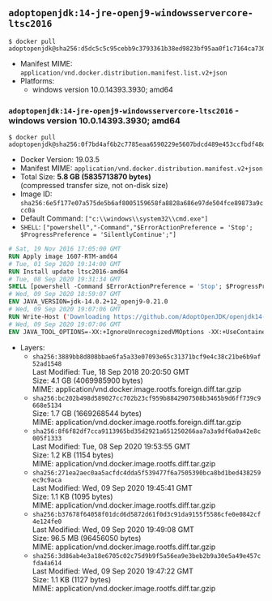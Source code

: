 ## `adoptopenjdk:14-jre-openj9-windowsservercore-ltsc2016`

```console
$ docker pull adoptopenjdk@sha256:d5dc5c5c95cebb9c3793361b38ed9823bf95aa0f1c7164ca730849d26a413c97
```

-	Manifest MIME: `application/vnd.docker.distribution.manifest.list.v2+json`
-	Platforms:
	-	windows version 10.0.14393.3930; amd64

### `adoptopenjdk:14-jre-openj9-windowsservercore-ltsc2016` - windows version 10.0.14393.3930; amd64

```console
$ docker pull adoptopenjdk@sha256:0f7bd4af6b2c7785eaa6590229e5607bdcd489e453ccfbdf48dd54a45d504825
```

-	Docker Version: 19.03.5
-	Manifest MIME: `application/vnd.docker.distribution.manifest.v2+json`
-	Total Size: **5.8 GB (5835713870 bytes)**  
	(compressed transfer size, not on-disk size)
-	Image ID: `sha256:6e5f177e07a575de5b6af8005159658fa8828a686e97de504fce89873a9ccc0a`
-	Default Command: `["c:\\windows\\system32\\cmd.exe"]`
-	`SHELL`: `["powershell","-Command","$ErrorActionPreference = 'Stop'; $ProgressPreference = 'SilentlyContinue';"]`

```dockerfile
# Sat, 19 Nov 2016 17:05:00 GMT
RUN Apply image 1607-RTM-amd64
# Tue, 01 Sep 2020 19:14:00 GMT
RUN Install update ltsc2016-amd64
# Tue, 08 Sep 2020 19:31:34 GMT
SHELL [powershell -Command $ErrorActionPreference = 'Stop'; $ProgressPreference = 'SilentlyContinue';]
# Wed, 09 Sep 2020 18:59:07 GMT
ENV JAVA_VERSION=jdk-14.0.2+12_openj9-0.21.0
# Wed, 09 Sep 2020 19:07:06 GMT
RUN Write-Host ('Downloading https://github.com/AdoptOpenJDK/openjdk14-binaries/releases/download/jdk-14.0.2%2B12_openj9-0.21.0/OpenJDK14U-jre_x64_windows_openj9_14.0.2_12_openj9-0.21.0.msi ...');     [Net.ServicePointManager]::SecurityProtocol = [Net.SecurityProtocolType]::Tls12;     wget https://github.com/AdoptOpenJDK/openjdk14-binaries/releases/download/jdk-14.0.2%2B12_openj9-0.21.0/OpenJDK14U-jre_x64_windows_openj9_14.0.2_12_openj9-0.21.0.msi -O 'openjdk.msi';     Write-Host ('Verifying sha256 (12c883da9337470094993384c68f85effdd1752575fc2316459b50d541e35060) ...');     if ((Get-FileHash openjdk.msi -Algorithm sha256).Hash -ne '12c883da9337470094993384c68f85effdd1752575fc2316459b50d541e35060') {             Write-Host 'FAILED!';             exit 1;     };         New-Item -ItemType Directory -Path C:\temp | Out-Null;         Write-Host 'Installing using MSI ...';     Start-Process -FilePath "msiexec.exe" -ArgumentList '/i', 'openjdk.msi', '/L*V', 'C:\temp\OpenJDK.log',     '/quiet', 'ADDLOCAL=FeatureEnvironment,FeatureJarFileRunWith,FeatureJavaHome' -Wait -Passthru;     Remove-Item -Path C:\temp -Recurse | Out-Null;     Write-Host 'Removing openjdk.msi ...';     Remove-Item openjdk.msi -Force
# Wed, 09 Sep 2020 19:07:06 GMT
ENV JAVA_TOOL_OPTIONS=-XX:+IgnoreUnrecognizedVMOptions -XX:+UseContainerSupport -XX:+IdleTuningCompactOnIdle -XX:+IdleTuningGcOnIdle
```

-	Layers:
	-	`sha256:3889bb8d808bbae6fa5a33e07093e65c31371bcf9e4c38c21be6b9af52ad1548`  
		Last Modified: Tue, 18 Sep 2018 20:20:50 GMT  
		Size: 4.1 GB (4069985900 bytes)  
		MIME: application/vnd.docker.image.rootfs.foreign.diff.tar.gzip
	-	`sha256:bc202b498d589027cc702b23cf959b8842907508b3465b9d6ff739c9668e5134`  
		Size: 1.7 GB (1669268544 bytes)  
		MIME: application/vnd.docker.image.rootfs.foreign.diff.tar.gzip
	-	`sha256:8f6f82df7cca9113965bd35d2921a651250266aa7a3a9df6a0a42e8c005f1333`  
		Last Modified: Tue, 08 Sep 2020 19:53:55 GMT  
		Size: 1.2 KB (1154 bytes)  
		MIME: application/vnd.docker.image.rootfs.diff.tar.gzip
	-	`sha256:271ea2aec0aa5acfdc4dda5f539477f6a7505390bca8bd1bed438259ec9c9aca`  
		Last Modified: Wed, 09 Sep 2020 19:45:41 GMT  
		Size: 1.1 KB (1095 bytes)  
		MIME: application/vnd.docker.image.rootfs.diff.tar.gzip
	-	`sha256:b37678f64058f01dcd6d5872d61f0d3c91da9155f5586cfe0e0842cf4e124fe0`  
		Last Modified: Wed, 09 Sep 2020 19:49:08 GMT  
		Size: 96.5 MB (96456050 bytes)  
		MIME: application/vnd.docker.image.rootfs.diff.tar.gzip
	-	`sha256:3d86ab4e3a18e6705c02c75d9b9f5a56ea9e3beb2b9a30e5a49e457cfda4a614`  
		Last Modified: Wed, 09 Sep 2020 19:47:22 GMT  
		Size: 1.1 KB (1127 bytes)  
		MIME: application/vnd.docker.image.rootfs.diff.tar.gzip
